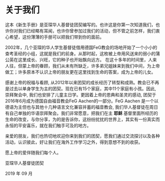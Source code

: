 # 关于我们



这本《新生手册》是亚琛华人基督徒团契编写的。也许这是你第一次知道我们，也许你对我们已经略有耳闻，也许你曾参加过我们的活动，但不管之前怎样，我们衷心希望，这份薄薄的手册可以把我们带到你的面前。



2002年，几个亚琛的华人学生基督徒借用德国FeG教会的场地开始了一个小小的查考圣经的小组，这就是我们的前身。从那时起，这枚被上帝用风送来的弱小的蒲公英在这里成长、兴旺，它的种子也开始飘向远方。 在这十多年的时间里，人来人往，但蒙上帝的眷顾，我们从未有所缺乏，许多弟兄姐妹来到我们中间，为上帝做工；许多原本不认识上帝的朋友更在这里找到生命的答案，成为上帝的儿女。



感谢上帝的祝福与看顾, 从2012年以来团契的成长经历了转型和成熟。教会已不再是过去以单身学生为主的团契。现在已有15个家庭，其中11个家庭有小孩。因此, 崇拜聚会中, 我们也安排了儿童主日学。更因着上帝的恩典和圣灵的感动, 团契于2016年6月成为德国自由福音教会FeG Aachen的一部分。FeG Aachen 是一个以德语为主但也与其他十几种语言文化兼容并蓄的福音教会, 我们华人基督徒在周日有自己单独的华语崇拜聚会。我们非常愿意，把我们在主 ____耶稣____ 基督里面所经历的生命的改变，与你分享，为的是告诉你，这纷纷扰扰的世界上，其实有一份真实而永恒的平安喜乐，就在我们触手可及的地方。



亲爱的朋友，我们也热切地欢迎你来到我们的团契，愿我们通过交流探讨以及各种活动，认识彼此，好让我们在海外工作学习之外，得到意想不到的收获。



愿上帝的爱伴随我们每个人。  

  



  

亚琛华人基督徒团契  

2019 年 09 月
